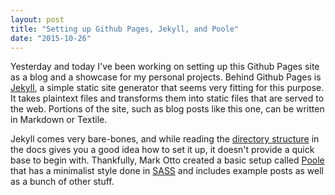 ```yaml
---
layout: post
title: "Setting up Github Pages, Jekyll, and Poole"
date: "2015-10-26"
---
```


Yesterday and today I've been working on setting up this Github Pages site as a blog and a showcase for my personal projects. Behind Github Pages is [Jekyll](http://jekyllrb.com/), a simple static site generator that seems very fitting for this purpose. It takes plaintext files and transforms them into static files that are served to the web. Portions of the site, such as blog posts like this one, can be written in Markdown or Textile.

Jekyll comes very bare-bones, and while reading the [directory structure](http://jekyllrb.com/docs/structure/) in the docs gives you a good idea how to set it up, it doesn't provide a quick base to begin with. Thankfully, Mark Otto created a basic setup called [Poole](http://getpoole.com/) that has a minimalist style done in [SASS](http://sass-lang.com/) and includes example posts as well as a bunch of other stuff.
